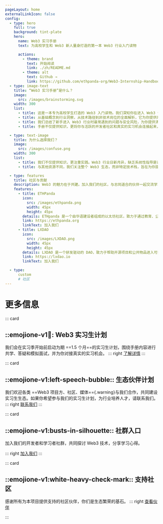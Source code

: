 ```yaml
---
pageLayout: home
externalLinkIcon: false
config:
  - type: hero
    full: true
    background: tint-plate
    hero:
      name: Web3 实习手册
      text: 为高校学生和 Web3 新人量身打造的第一本 Web3 行业入门读物

      actions:
        - theme: brand
          text: 开始阅读
          link: ./zh/README.md
        - theme: alt
          text: Github →
          link: https://github.com/ethpanda-org/Web3-Internship-Handbook
  - type: image-text
    title: “Web3 实习手册”是什么？
    image:
      src: /images/brainstorming.svg
    width: 300
    list:
      - title: 这是一本专为高校学生打造的 Web3 入门读物。我们深知你在进入 Web3 领域时面临的挑战与困惑，因此，这本手册将成为你最可靠的引路人。
      - title: 从基础概念到行业洞察，从技术路径到非技术岗位的全面解析，它为你提供系统、安全、实用的知识体系。
      - title: 我们总结了新手进入 Web3 行业时最常遇到的问题与安全风险，为你提供清晰的指导，让你少走弯路。
      - title: 手册不仅提供知识，更将你与活跃的开发者社区和真实的实习机会连接起来，我们不仅仅是内容的提供者，更是你进入行业的领路人。

  - type: text-image
    title: 为什么选择我们？
    image:
      src: /images/confuse.png
    width: 300
    list:
      - title: 我们不仅提供知识，更注重实践。Web3 行业日新月异，缺乏系统性指导是许多新人的痛点。我们致力于为你构建一个安全、高效的学习路径，让你自信迈入 Web3 世界。
      - title: 与其他资源不同，我们关注整个 Web3 生态，而非特定技术栈，旨在为你提供更广阔的视角和更丰富的选择。

  - type: features
    title: 社区与贡献
    description: Web3 的魅力在于共建。加入我们的社区，与志同道合的伙伴一起交流学习，共同探索 Web3 的无限可能。我们鼓励所有贡献者参与手册的迭代与完善，你的知识和经验将帮助更多新人。
    features:
      - title: ETHPanda
        icon:
          src: /images/ethpanda.png
          width: 45px
          height: 45px
        details: ETHpanda 是一个由华语建设者组成的以太坊社区，致力于通过教育、公共服务、活动和技术创新，连接华语建设者与国际以太坊生态，共同推动以太坊的持续发展与创新。
        link: https://ethpanda.org
        linkText: 加入我们
      - title: LXDAO
        icon:
          src: /images/LXDAO.png
          width: 45px
          height: 45px
        details: LXDAO 是一个研发驱动的 DAO，致力于帮助开源项目和公共物品进入可持续发展的无限循环（Infinite Cycle）。
        link: https://lxdao.io
        linkText: 加入我们

  - type:
      custom
      # 社区
---
```


<!-- 这里是自定义区域的内容，会插入到 type: custom 区域的位置 -->

# 更多信息

::: card

## ::emojione-v1:ledger:: Web3 实习生计划

我们会在实习季开始前启动为期 ==1.5 个月==的实习生计划，围绕手册内容进行共学、答疑和模拟面试，并为你对接真实的实习机会。
::: right
[了解详情](https://t.me/ETHPandaOrg)
:::

::: card

## ::emojione-v1:left-speech-bubble:: 生态伙伴计划

我们欢迎各类 ==Web3 项目方、社区、媒体=={.warning}与我们合作，共同建设实习生生态。如果你希望参与我们的实习生计划，为行业培养人才，请联系我们。
::: right
[联系我们](https://t.me/ETHPandaOrg)
:::

::: card

## ::emojione-v1:busts-in-silhouette:: 社群入口

加入我们的开发者和学习者社群，共同探讨 Web3 技术，分享学习心得。

::: right
[加入我们](https://t.me/ETHPandaOrg)
:::

::: card

## ::emojione-v1:white-heavy-check-mark:: 支持社区

感谢所有为本项目提供支持的社区伙伴，你们是生态繁荣的基石。
::: right
[查看伙伴](https://github.com/ethpanda-org/Web3-Internship-Handbook/)

:::
